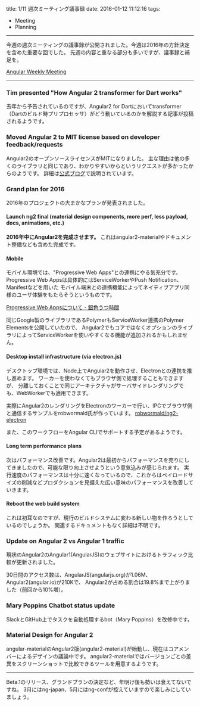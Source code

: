 title: 1/11 週次ミーティング議事録
date: 2016-01-12 11:12:16
tags:
- Meeting
- Planning

---
今週の週次ミーティングの議事録が公開されました。今週は2016年の方針決定を含めた重要な回でした。
先週の内容と重なる部分も多いですが、議事録と補足を。

[Angular Weekly Meeting](https://docs.google.com/document/d/150lerb1LmNLuau_a_EznPV1I1UHMTbEl61t4hZ7ZpS0/edit)

---

### Tim presented "How Angular 2 transformer for Dart works"
去年から予告されているのですが、Angular2 for Dartにおいてtransformer（Dartのビルド時プリプロセッサ）がどう動いているのかを解説する記事が投稿されるようです。

### Moved Angular 2 to MIT license based on developer feedback/requests
Angular2のオープンソースライセンスがMITになりました。
主な理由は他の多くのライブラリと同じであり、わかりやすいからというリクエストが多かったからのようです。
詳細は[公式ブログ](http://angularjs.blogspot.jp/2016/01/angular-2-mit-open-source-licensed.html)で説明されています。

### Grand plan for 2016
2016年のプロジェクトの大まかなプランが発表されました。

#### Launch ng2 final (material design components, more perf, less payload, docs, animations, etc.)
**2016年中にAngular2を完成させます。** これはangular2-materialやドキュメント整備なども含めた完成です。

#### Mobile
モバイル環境では、"Progressive Web Apps"との連携にやる気充分です。
Progressive Web Appsは具体的にはServiceWorkerやPush Notification、Manifestなどを用いた
モバイル端末との連携機能によってネイティブアプリ同様のユーザ体験をもたらそうというものです。

[Progressive Web Appsについて - 銀色うつ時間](http://sisidovski.hatenablog.com/entry/2015/12/04/120633)

同じGoogle製のライブラリであるPolymerもServiceWorker連携のPolymer Elementsを公開していたので、
Angular2でもコアではなくオプションのライブラリによってServiceWorkerを使いやすくなる機能が追加されるかもしれません。

#### Desktop install infrastructure (via electron.js)
デスクトップ環境では、Node上でAngular2を動作させ、Electronとの連携を推し進めます。
ワーカーを使わなくてもブラウザ側で処理することもできますが、
分離しておくことで同じアーキテクチャがサーバサイドレンダリングでも、WebWorkerでも適用できます。

実際にAngular2のレンダリングをElectronのワーカーで行い、IPCでブラウザ側と通信するサンプルをrobwormald氏が作っています。
[robwormald/ng2-electron](https://github.com/robwormald/ng2-electron)

また、このワークフローをAngular CLIでサポートする予定があるようです。

#### Long term performance plans
次はパフォーマンス改善です。Angular2は最初からパフォーマンスを売りにしてきましたので、可能な限り向上させようという意気込みが感じられます。
実行速度のパフォーマンスは十分に速くなっているので、これからはペイロードサイズの削減などプロダクションを見据えた広い意味のパフォーマンスを改善していきます。

#### Reboot the web build system
これは初耳なのですが、現行のビルドシステムに変わる新しい物を作ろうとしているのでしょうか。
関連するドキュメントもなく詳細は不明です。

### Update on Angular 2 vs Angular 1 traffic
現状のAngular2のAngular1(AngularJS)のウェブサイトにおけるトラフィック比較が更新されました。

30日間のアクセス数は、AngularJS(angularjs.org)が1.06M、Angular2(angular.io)が210Kで、
Angular2が占める割合は19.8%まで上がりました（前回から10%増）。

### Mary Poppins Chatbot status update
SlackとGitHub上でタスクを自動処理するbot（Mary Poppins）を改修中です。

### Material Design for Angular 2
angular-materialのAngular2版(angular2-material)が始動し、現在はコアメンバーによるデザインの議論中です。
angular2-materialではバージョンごとの差異をスクリーンショットで比較できるツールを用意するようです。

---

Beta.1のリリース、グランドプランの決定など、年明け後も勢いは衰えてないですね。
3月にはng-japan、5月にはng-confが控えていますので楽しみにしていましょう。
